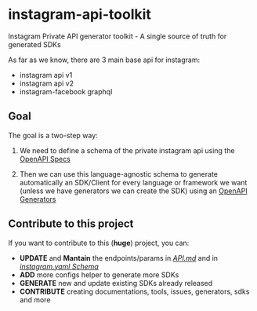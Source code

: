 # instagram-api-toolkit

Instagram Private API generator toolkit - A single source of truth for generated SDKs

As far as we know, there are 3 main base api for instagram:

- instagram api v1
- instagram api v2
- instagram-facebook graphql

## Goal

The goal is a two-step way:

1. We need to define a schema of the private instagram api using the [OpenAPI Specs](https://github.com/OAI/OpenAPI-Specification)

2. Then we can use this language-agnostic schema to generate automatically an SDK/Client for every language or framework we want (unless we have generators we can create the SDK) using an [OpenAPI Generators](https://openapi-generator.tech/docs/generators)

## Contribute to this project

If you want to contribute to this (**huge**) project, you can:

- **UPDATE** and **Mantain** the endpoints/params in [*API.md*](/API.md) and in [*instagram.yaml Schema*](/instagram.yaml)
- **ADD** more configs helper to generate more SDKs
- **GENERATE** new and update existing SDKs already released
- **CONTRIBUTE** creating documentations, tools, issues, generators, sdks and more
